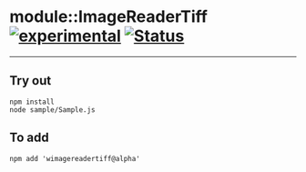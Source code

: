 
# module::ImageReaderTiff [![experimental](https://img.shields.io/badge/stability-experimental-orange.svg)](https://github.com/emersion/stability-badges#experimental) [![Status](https://github.com/Wandalen/wImageReaderTiff/workflows/Test/badge.svg)](https://github.com/Wandalen/wImageReaderTiff/actions?query=workflow%3ATest)

___

## Try out
```
npm install
node sample/Sample.js
```

## To add
```
npm add 'wimagereadertiff@alpha'
```

